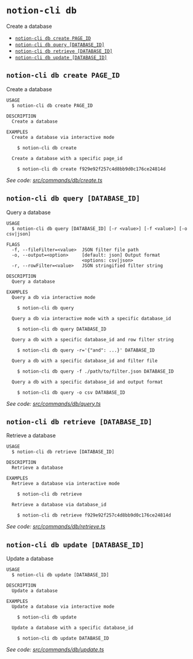 `notion-cli db`
===============

Create a database

* [`notion-cli db create PAGE_ID`](#notion-cli-db-create-page_id)
* [`notion-cli db query [DATABASE_ID]`](#notion-cli-db-query-database_id)
* [`notion-cli db retrieve [DATABASE_ID]`](#notion-cli-db-retrieve-database_id)
* [`notion-cli db update [DATABASE_ID]`](#notion-cli-db-update-database_id)

## `notion-cli db create PAGE_ID`

Create a database

```
USAGE
  $ notion-cli db create PAGE_ID

DESCRIPTION
  Create a database

EXAMPLES
  Create a database via interactive mode

    $ notion-cli db create

  Create a database with a specific page_id

    $ notion-cli db create f929e92f257c4d8bb9d0c176ce24814d
```

_See code: [src/commands/db/create.ts](https://github.com/litencatt/notion-cli/blob/v0.10.1/src/commands/db/create.ts)_

## `notion-cli db query [DATABASE_ID]`

Query a database

```
USAGE
  $ notion-cli db query [DATABASE_ID] [-r <value>] [-f <value>] [-o csv|json]

FLAGS
  -f, --fileFilter=<value>  JSON filter file path
  -o, --output=<option>     [default: json] Output format
                            <options: csv|json>
  -r, --rowFilter=<value>   JSON stringified filter string

DESCRIPTION
  Query a database

EXAMPLES
  Query a db via interactive mode

    $ notion-cli db query

  Query a db via interactive mode with a specific database_id

    $ notion-cli db query DATABASE_ID

  Query a db with a specific database_id and row filter string

    $ notion-cli db query -r='{"and": ...}' DATABASE_ID

  Query a db with a specific database_id and filter file

    $ notion-cli db query -f ./path/to/filter.json DATABASE_ID

  Query a db with a specific database_id and output format

    $ notion-cli db query -o csv DATABASE_ID
```

_See code: [src/commands/db/query.ts](https://github.com/litencatt/notion-cli/blob/v0.10.1/src/commands/db/query.ts)_

## `notion-cli db retrieve [DATABASE_ID]`

Retrieve a database

```
USAGE
  $ notion-cli db retrieve [DATABASE_ID]

DESCRIPTION
  Retrieve a database

EXAMPLES
  Retrieve a database via interactive mode

    $ notion-cli db retrieve

  Retrieve a database via database_id

    $ notion-cli db retrieve f929e92f257c4d8bb9d0c176ce24814d
```

_See code: [src/commands/db/retrieve.ts](https://github.com/litencatt/notion-cli/blob/v0.10.1/src/commands/db/retrieve.ts)_

## `notion-cli db update [DATABASE_ID]`

Update a database

```
USAGE
  $ notion-cli db update [DATABASE_ID]

DESCRIPTION
  Update a database

EXAMPLES
  Update a database via interactive mode

    $ notion-cli db update

  Update a database with a specific database_id

    $ notion-cli db update DATABASE_ID
```

_See code: [src/commands/db/update.ts](https://github.com/litencatt/notion-cli/blob/v0.10.1/src/commands/db/update.ts)_
